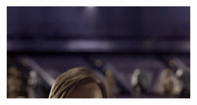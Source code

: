 <div align="center">
  <img src="hello.webp">
</div>
<!--
- My name is Olata
- 👀 I’m interested in Software Engineering and Development, Games, Art (digital painting, CGI, 3D models, etc), learning new things and cute kittens :v
- 🌱 I’m currently learning multithreading
- 💞️ I’m looking to collaborate on Enterprises who really like to teach their employees, 
- 📫 How to reach me >>> henrique.180803@gmail.com or https://www.linkedin.com/in/henrique-dias-albernaz-0b80941b4/

<!---
Olata-ue/Olata-ue is a ✨ special ✨ repository because its `README.md` (this file) appears on your GitHub profile.
You can click the Preview link to take a look at your changes.
--->
